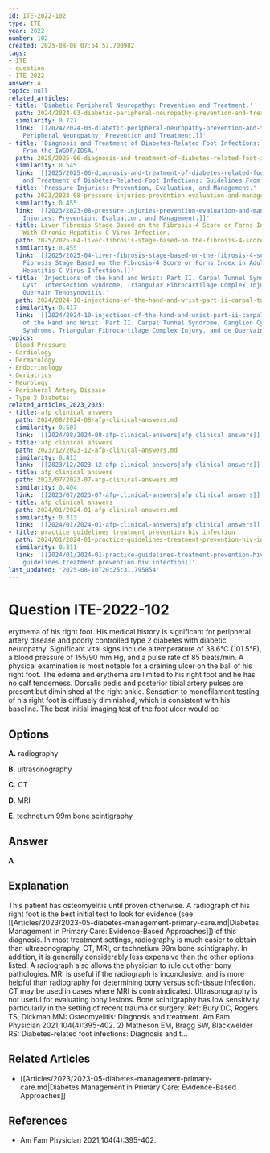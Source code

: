 ```yaml
---
id: ITE-2022-102
type: ITE
year: 2022
number: 102
created: 2025-08-08 07:54:57.700982
tags:
- ITE
- question
- ITE-2022
answer: A
topic: null
related_articles:
- title: 'Diabetic Peripheral Neuropathy: Prevention and Treatment.'
  path: 2024/2024-03-diabetic-peripheral-neuropathy-prevention-and-treatment.md
  similarity: 0.727
  link: '[[2024/2024-03-diabetic-peripheral-neuropathy-prevention-and-treatment|Diabetic
    Peripheral Neuropathy: Prevention and Treatment.]]'
- title: 'Diagnosis and Treatment of Diabetes-Related Foot Infections: Guidelines
    From the IWGDF/IDSA.'
  path: 2025/2025-06-diagnosis-and-treatment-of-diabetes-related-foot-infections.md
  similarity: 0.545
  link: '[[2025/2025-06-diagnosis-and-treatment-of-diabetes-related-foot-infections|Diagnosis
    and Treatment of Diabetes-Related Foot Infections: Guidelines From the IWGDF/IDSA.]]'
- title: 'Pressure Injuries: Prevention, Evaluation, and Management.'
  path: 2023/2023-08-pressure-injuries-prevention-evaluation-and-management.md
  similarity: 0.455
  link: '[[2023/2023-08-pressure-injuries-prevention-evaluation-and-management|Pressure
    Injuries: Prevention, Evaluation, and Management.]]'
- title: Liver Fibrosis Stage Based on the Fibrosis-4 Score or Forns Index in Adults
    With Chronic Hepatitis C Virus Infection.
  path: 2025/2025-04-liver-fibrosis-stage-based-on-the-fibrosis-4-score-or-forns.md
  similarity: 0.455
  link: '[[2025/2025-04-liver-fibrosis-stage-based-on-the-fibrosis-4-score-or-forns|Liver
    Fibrosis Stage Based on the Fibrosis-4 Score or Forns Index in Adults With Chronic
    Hepatitis C Virus Infection.]]'
- title: 'Injections of the Hand and Wrist: Part II. Carpal Tunnel Syndrome, Ganglion
    Cyst, Intersection Syndrome, Triangular Fibrocartilage Complex Injury, and de
    Quervain Tenosynovitis.'
  path: 2024/2024-10-injections-of-the-hand-and-wrist-part-ii-carpal-tunnel-syndr.md
  similarity: 0.417
  link: '[[2024/2024-10-injections-of-the-hand-and-wrist-part-ii-carpal-tunnel-syndr|Injections
    of the Hand and Wrist: Part II. Carpal Tunnel Syndrome, Ganglion Cyst, Intersection
    Syndrome, Triangular Fibrocartilage Complex Injury, and de Quervain Tenosynovitis.]]'
topics:
- Blood Pressure
- Cardiology
- Dermatology
- Endocrinology
- Geriatrics
- Neurology
- Peripheral Artery Disease
- Type 2 Diabetes
related_articles_2023_2025:
- title: afp clinical answers
  path: 2024/08/2024-08-afp-clinical-answers.md
  similarity: 0.503
  link: '[[2024/08/2024-08-afp-clinical-answers|afp clinical answers]]'
- title: afp clinical answers
  path: 2023/12/2023-12-afp-clinical-answers.md
  similarity: 0.413
  link: '[[2023/12/2023-12-afp-clinical-answers|afp clinical answers]]'
- title: afp clinical answers
  path: 2023/07/2023-07-afp-clinical-answers.md
  similarity: 0.404
  link: '[[2023/07/2023-07-afp-clinical-answers|afp clinical answers]]'
- title: afp clinical answers
  path: 2024/01/2024-01-afp-clinical-answers.md
  similarity: 0.313
  link: '[[2024/01/2024-01-afp-clinical-answers|afp clinical answers]]'
- title: practice guidelines treatment prevention hiv infection
  path: 2024/01/2024-01-practice-guidelines-treatment-prevention-hiv-infection.md
  similarity: 0.311
  link: '[[2024/01/2024-01-practice-guidelines-treatment-prevention-hiv-infection|practice
    guidelines treatment prevention hiv infection]]'
last_updated: '2025-08-10T20:25:31.795854'
---
```


# Question ITE-2022-102

erythema of his right foot. His medical history is significant for peripheral artery disease and poorly controlled type 2 diabetes with diabetic neuropathy. Significant vital signs include a temperature of 38.6°C (101.5°F), a blood pressure of 155/90 mm Hg, and a pulse rate of 85 beats/min. A physical examination is most notable for a draining ulcer on the ball of his right foot. The edema and erythema are limited to his right foot and he has no calf tenderness. Dorsalis pedis and posterior tibial artery pulses are present but diminished at the right ankle. Sensation to monofilament testing of his right foot is diffusely diminished, which is consistent with his baseline. The best initial imaging test of the foot ulcer would be

## Options

**A.** radiography

**B.** ultrasonography

**C.** CT

**D.** MRI

**E.** technetium 99m bone scintigraphy

## Answer

**A**

## Explanation

This patient has osteomyelitis until proven otherwise. A radiograph of his right foot is the best initial test
to look for evidence (see [[Articles/2023/2023-05-diabetes-management-primary-care.md|Diabetes Management in Primary Care: Evidence-Based Approaches]]) of this diagnosis. In most treatment settings, radiography is much easier to obtain than
ultrasonography, CT, MRI, or technetium 99m bone scintigraphy. In addition, it is generally considerably
less expensive than the other options listed. A radiograph also allows the physician to rule out other bony
pathologies. MRI is useful if the radiograph is inconclusive, and is more helpful than radiography for
determining bony versus soft-tissue infection. CT may be used in cases where MRI is contraindicated.
Ultrasonography is not useful for evaluating bony lesions. Bone scintigraphy has low sensitivity,
particularly in the setting of recent trauma or surgery.
Ref: Bury DC, Rogers TS, Dickman MM: Osteomyelitis: Diagnosis and treatment. Am Fam Physician  2021;104(4):395-402.
2) Matheson EM, Bragg SW, Blackwelder RS: Diabetes-related foot infections: Diagnosis and t...



## Related Articles

- [[Articles/2023/2023-05-diabetes-management-primary-care.md|Diabetes Management in Primary Care: Evidence-Based Approaches]]

## References

- Am Fam Physician  2021;104(4):395-402.
